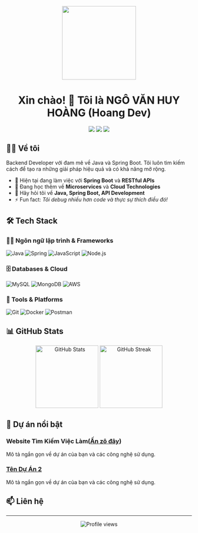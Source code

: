 <div align="center">
  <img src="https://media.giphy.com/media/f3iwJFOVOwuy7K6FFw/giphy.gif" width="200"/>
  
  # Xin chào! 👋 Tôi là NGÔ VĂN HUY HOÀNG (Hoang Dev)
  
  <p>
    <a href="https://www.linkedin.com/in/nvhhoang"><img src="https://img.shields.io/badge/LinkedIn-0077B5?style=for-the-badge&logo=linkedin&logoColor=white"/></a>
    <a href="nvhhoang286@gmail.com"><img src="https://img.shields.io/badge/Gmail-D14836?style=for-the-badge&logo=gmail&logoColor=white"/></a>
    <a href="your-portfolio-link.com"><img src="https://img.shields.io/badge/Portfolio-255E63?style=for-the-badge&logo=About.me&logoColor=white"/></a>
  </p>
</div>

## 👨‍💻 Về tôi

Backend Developer với đam mê về Java và Spring Boot. Tôi luôn tìm kiếm cách để tạo ra những giải pháp hiệu quả và có khả năng mở rộng.

- 🔭 Hiện tại đang làm việc với **Spring Boot** và **RESTful APIs**
- 🌱 Đang học thêm về **Microservices** và **Cloud Technologies**
- 💬 Hãy hỏi tôi về **Java, Spring Boot, API Development**
- ⚡ Fun fact: *Tôi debug nhiều hơn code và thực sự thích điều đó!*

## 🛠️ Tech Stack

### 👨‍💻 Ngôn ngữ lập trình & Frameworks
![Java](https://img.shields.io/badge/Java-ED8B00?style=for-the-badge&logo=openjdk&logoColor=white)
![Spring](https://img.shields.io/badge/Spring-6DB33F?style=for-the-badge&logo=spring&logoColor=white)
![JavaScript](https://img.shields.io/badge/JavaScript-F7DF1E?style=for-the-badge&logo=javascript&logoColor=black)
![Node.js](https://img.shields.io/badge/Node.js-43853D?style=for-the-badge&logo=node.js&logoColor=white)

### 🗄️ Databases & Cloud
![MySQL](https://img.shields.io/badge/MySQL-00000F?style=for-the-badge&logo=mysql&logoColor=white)
![MongoDB](https://img.shields.io/badge/MongoDB-4EA94B?style=for-the-badge&logo=mongodb&logoColor=white)
![AWS](https://img.shields.io/badge/AWS-232F3E?style=for-the-badge&logo=amazon-aws&logoColor=white)

### 🔧 Tools & Platforms
![Git](https://img.shields.io/badge/Git-F05032?style=for-the-badge&logo=git&logoColor=white)
![Docker](https://img.shields.io/badge/Docker-2496ED?style=for-the-badge&logo=docker&logoColor=white)
![Postman](https://img.shields.io/badge/Postman-FF6C37?style=for-the-badge&logo=postman&logoColor=white)

## 📊 GitHub Stats

<div align="center">
  <img src="https://github-readme-stats.vercel.app/api?username=hoangdevv&show_icons=true&theme=radical" alt="GitHub Stats" height="170"/>
  <img src="https://github-readme-streak-stats.herokuapp.com/?user=hoangdevv&theme=radical" alt="GitHub Streak" height="170"/>
</div>

## 🎯 Dự án nổi bật

### Website Tìm Kiếm Việc Làm([Ấn zô đây](https://workfinder-exquisite-llama-47b911.netlify.app/))
Mô tả ngắn gọn về dự án của bạn và các công nghệ sử dụng.

### [Tên Dự Án 2](project-link)
Mô tả ngắn gọn về dự án của bạn và các công nghệ sử dụng.

## 📫 Liên hệ


---
<div align="center">
  <img src="https://komarev.com/ghpvc/?username=YourUsername&color=blueviolet" alt="Profile views"/>
</div>
